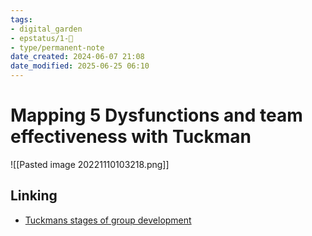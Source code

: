 ```yaml
---
tags: 
- digital_garden
- epstatus/1-🌱
- type/permanent-note
date_created: 2024-06-07 21:08
date_modified: 2025-06-25 06:10
---
```

# Mapping 5 Dysfunctions and team effectiveness with Tuckman

![[Pasted image 20221110103218.png]]

## Linking

+ [Tuckmans stages of group development](https://en.wikipedia.org/wiki/Tuckman%27s_stages_of_group_development)
